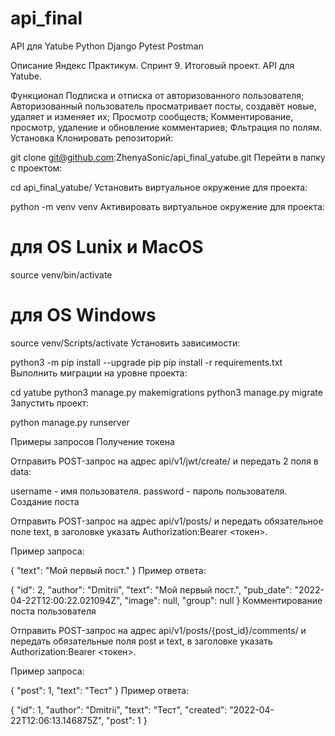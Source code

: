 # api_final
API для Yatube
Python Django Pytest Postman

Описание
Яндекс Практикум. Спринт 9. Итоговый проект. API для Yatube.

Функционал
Подписка и отписка от авторизованного пользователя;
Авторизованный пользователь просматривает посты, создавёт новые, удаляет и изменяет их;
Просмотр сообществ;
Комментирование, просмотр, удаление и обновление комментариев;
Фльтрация по полям.
Установка
Клонировать репозиторий:

git clone git@github.com:ZhenyaSonic/api_final_yatube.git
Перейти в папку с проектом:

cd api_final_yatube/
Установить виртуальное окружение для проекта:

python -m venv venv
Активировать виртуальное окружение для проекта:

# для OS Lunix и MacOS
source venv/bin/activate

# для OS Windows
source venv/Scripts/activate
Установить зависимости:

python3 -m pip install --upgrade pip
pip install -r requirements.txt
Выполнить миграции на уровне проекта:

cd yatube
python3 manage.py makemigrations
python3 manage.py migrate
Запустить проект:

python manage.py runserver

Примеры запросов
Получение токена

Отправить POST-запрос на адрес api/v1/jwt/create/ и передать 2 поля в data:

username - имя пользователя.
password - пароль пользователя.
Создание поста

Отправить POST-запрос на адрес api/v1/posts/ и передать обязательное поле text, в заголовке указать Authorization:Bearer <токен>.

Пример запроса:

{
  "text": "Мой первый пост."
}
Пример ответа:

{
  "id": 2,
  "author": "Dmitrii",
  "text": "Мой первый пост.",
  "pub_date": "2022-04-22T12:00:22.021094Z",
  "image": null,
  "group": null
}
Комментирование поста пользователя

Отправить POST-запрос на адрес api/v1/posts/{post_id}/comments/ и передать обязательные поля post и text, в заголовке указать Authorization:Bearer <токен>.

Пример запроса:

{
  "post": 1,
  "text": "Тест"
}
Пример ответа:

{
  "id": 1,
  "author": "Dmitrii",
  "text": "Тест",
  "created": "2022-04-22T12:06:13.146875Z",
  "post": 1
}
